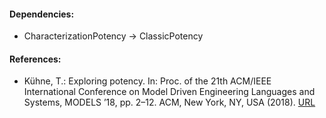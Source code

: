 #### Dependencies:
- CharacterizationPotency &#8594; ClassicPotency

#### References:
- Kühne, T.: Exploring potency. In: Proc. of the 21th ACM/IEEE International Conference on Model Driven Engineering Languages and Systems, MODELS ’18, pp. 2–12. ACM, New York, NY, USA (2018). [URL](https://www.doi.org/10.1145/3239372.3239411)